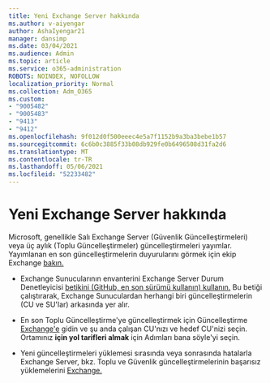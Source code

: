 ```yaml
---
title: Yeni Exchange Server hakkında
ms.author: v-aiyengar
author: AshaIyengar21
manager: dansimp
ms.date: 03/04/2021
ms.audience: Admin
ms.topic: article
ms.service: o365-administration
ROBOTS: NOINDEX, NOFOLLOW
localization_priority: Normal
ms.collection: Adm_O365
ms.custom:
- "9005482"
- "9005483"
- "9413"
- "9412"
ms.openlocfilehash: 9f012d0f500eeec4e5a7f1152b9a3ba3bebe1b57
ms.sourcegitcommit: 6c6b0c3885f33b08db929fe0b6496508d31fa2d6
ms.translationtype: MT
ms.contentlocale: tr-TR
ms.lasthandoff: 05/06/2021
ms.locfileid: "52233482"
---
```

# <a name="about-exchange-server-updates"></a>Yeni Exchange Server hakkında

Microsoft, genellikle Salı Exchange Server (Güvenlik Güncelleştirmeleri) veya üç aylık (Toplu Güncelleştirmeler) güncelleştirmeleri yayımlar. Yayımlanan en son güncelleştirmelerin duyurularını görmek için ekip Exchange [bakın.](https://aka.ms/ehlo)

- Exchange Sunucularının envanterini Exchange Server Durum Denetleyicisi [betikini (GitHub, en son sürümü kullanın) kullanın.](https://aka.ms/ExchangeHealthChecker) Bu betiği çalıştırarak, Exchange Sunuculardan herhangi biri güncelleştirmelerin (CU ve SU'lar) arkasında yer alır.

- En son Toplu Güncelleştirme'ye güncelleştirmek için Güncelleştirme [Exchange'e](https://aka.ms/ExchangeUpdateWizard) gidin ve şu anda çalışan CU'nızı ve hedef CU'nizi seçin. Ortamınız **için yol tarifleri almak** için Adımları bana söyle'yi seçin.

- Yeni güncelleştirmeleri yüklemesi sırasında veya sonrasında hatalarla Exchange Server, bkz. Toplu ve Güvenlik güncelleştirmelerinin başarısız yüklemelerini [Exchange.](https://docs.microsoft.com/exchange/troubleshoot/client-connectivity/exchange-security-update-issues)
